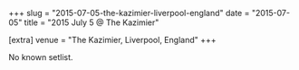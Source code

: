+++
slug = "2015-07-05-the-kazimier-liverpool-england"
date = "2015-07-05"
title = "2015 July 5 @ The Kazimier"

[extra]
venue = "The Kazimier, Liverpool, England"
+++

No known setlist.
